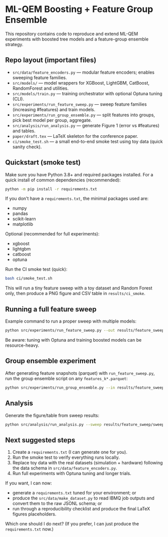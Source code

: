 # ML-QEM Boosting + Feature Group Ensemble

This repository contains code to reproduce and extend ML-QEM experiments with boosted tree models and a feature-group ensemble strategy.

## Repo layout (important files)

* `src/data/feature_encoders.py` — modular feature encoders; enables sweeping feature families.
* `src/models/` — model wrappers for XGBoost, LightGBM, CatBoost, RandomForest and utilities.
* `src/models/train.py` — training orchestrator with optional Optuna tuning (CLI).
* `src/experiments/run_feature_sweep.py` — sweep feature families (increasing #features) and train models.
* `src/experiments/run_group_ensemble.py` — split features into groups, pick best model per group, aggregate.
* `src/analysis/run_analysis.py` — generate Figure 1 (error vs #features) and tables.
* `paper/draft.tex` — LaTeX skeleton for the conference paper.
* `ci/smoke_test.sh` — a small end-to-end smoke test using toy data (quick sanity check).

## Quickstart (smoke test)

Make sure you have Python 3.8+ and required packages installed. For a quick install of common dependencies (recommended):

```bash
python -m pip install -r requirements.txt
```

If you don't have a `requirements.txt`, the minimal packages used are:

* numpy
* pandas
* scikit-learn
* matplotlib

Optional (recommended for full experiments):

* xgboost
* lightgbm
* catboost
* optuna

Run the CI smoke test (quick):

```bash
bash ci/smoke_test.sh
```

This will run a tiny feature sweep with a toy dataset and Random Forest only, then produce a PNG figure and CSV table in `results/ci_smoke`.

## Running a full feature sweep

Example command to run a proper sweep with multiple models:

```bash
python src/experiments/run_feature_sweep.py --out results/feature_sweep --models rf xgb lgbm catboost --pca 2 --trials 30 --tune
```

Be aware: tuning with Optuna and training boosted models can be resource-heavy.

## Group ensemble experiment

After generating feature snapshots (parquet) with `run_feature_sweep.py`, run the group ensemble script on any `features_k*.parquet`:

```bash
python src/experiments/run_group_ensemble.py --in results/feature_sweep/features_k3.parquet --out results/group_ens_k3 --strategy by_family --aggregation weighted
```

## Analysis

Generate the figure/table from sweep results:

```bash
python src/analysis/run_analysis.py --sweep results/feature_sweep/sweep_results_final.csv --out results/figures
```

## Next suggested steps

1. Create a `requirements.txt` (I can generate one for you).
2. Run the smoke test to verify everything runs locally.
3. Replace toy data with the real datasets (simulation + hardware) following the data schema in `src/data/feature_encoders.py`.
4. Run full experiments with Optuna tuning and longer trials.

If you want, I can now:

* generate a `requirements.txt` tuned for your environment; or
* produce the `src/data/make_dataset.py` to read IBMQ job outputs and convert them to the raw JSONL schema; or
* run through a reproducibility checklist and produce the final LaTeX figures placeholders.

Which one should I do next? (If you prefer, I can just produce the `requirements.txt` now.)
